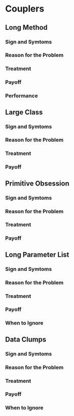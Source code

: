 # Couplers
## Long Method
### Sign and Symtoms
### Reason for the Problem
### Treatment
### Payoff
### Performance

## Large Class
### Sign and Symtoms
### Reason for the Problem
### Treatment
### Payoff

## Primitive Obsession
### Sign and Symtoms
### Reason for the Problem
### Treatment
### Payoff

## Long Parameter List
### Sign and Symtoms
### Reason for the Problem
### Treatment
### Payoff
### When to Ignore

## Data Clumps
### Sign and Symtoms
### Reason for the Problem
### Treatment
### Payoff
### When to Ignore